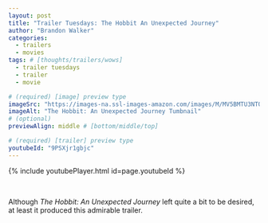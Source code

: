 ```yaml
---
layout: post
title: "Trailer Tuesdays: The Hobbit An Unexpected Journey"
author: "Brandon Walker"
categories:
  - trailers
  - movies
tags: # [thoughts/trailers/wows]
  - trailer tuesdays
  - trailer
  - movie

# (required) [image] preview type
imageSrc: "https://images-na.ssl-images-amazon.com/images/M/MV5BMTU3NTQyMjI4MV5BMl5BanBnXkFtZTcwNjg0Mzg3OA@@._V1_SX1777_CR0,0,1777,876_AL_.jpg"
imageAlt: "The Hobbit: An Unexpected Journey Tumbnail"
# (optional)
previewAlign: middle # [bottom/middle/top]

# (required) [trailer] preview type
youtubeId: "9PSXjr1gbjc"
---
```


{% include youtubePlayer.html id=page.youtubeId %}

<br>

Although _The Hobbit: An Unexpected Journey_ left quite a bit to be desired, at least it produced this admirable trailer.
